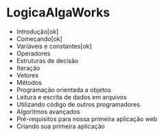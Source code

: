 # LogicaAlgaWorks

- Introdução[ok]
- Começando[ok]
- Variáveis e constantes[ok]
- Operadores
- Estruturas de decisão
- Iteração
- Vetores
- Métodos
- Programação orientada a objetos
- Leitura e escrita de dados em arquivos
- Utilizando código de outros programadores
- Algoritmos avançados
- Pré-requisitos para nossa primeira aplicação web
- Criando sua primeira aplicação

